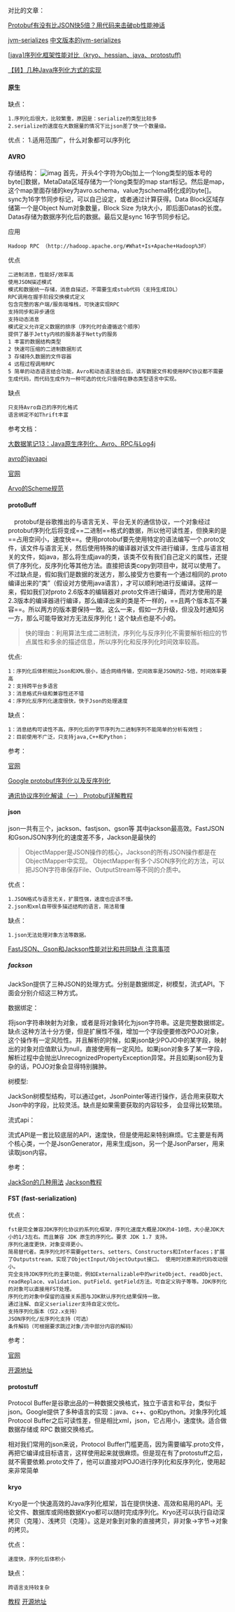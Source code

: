 对比的文章：

[Protobuf有没有比JSON快5倍？用代码来击破pb性能神话 ](http://www.sohu.com/a/136487507_505779   )

[jvm-serializes](https://github.com/eishay/jvm-serializers/wiki)
[中文版本的jvm-serializes](https://blog.csdn.net/smallnest/article/details/38847653)

[[java]序列化框架性能对比（kryo、hessian、java、protostuff)](https://www.cnblogs.com/lonelywolfmoutain/p/5563985.html)

[【转】几种Java序列化方式的实现](https://www.cnblogs.com/didiaoxiong/p/9067781.html)

#### 原生

缺点：
    
    1.序列化后很大，比较繁重，原因是：serialize的类型比较多
    2.serialize的速度在大数据量的情况下比json差了快一个数量级。

优点：
    1.适用范围广，什么对象都可以序列化
    

#### AVRO


存储结构：
![imag](https://img-blog.csdn.net/20180124142332767?watermark/2/text/aHR0cDovL2Jsb2cuY3Nkbi5uZXQveHVkYWNoZW5fZw==/font/5a6L5L2T/fontsize/400/fill/I0JBQkFCMA==/dissolve/70/gravity/SouthEast)
首先，开头4个字符为Obj加上一个long类型的版本号的byte[]数据，MetaData区域存储为一个long类型的map start标记。然后是map，这个map里面存储的key为avro.schema，value为schema转化成的byte[]。sync为16字节同步标记，可以自己设定，或者通过计算获得。Data Block区域存储第一个是Object Num对象数量，Block Size 为块大小，即后面Datas的长度。Datas存储为数据序列化后的数据。最后又是sync 16字节同步标记。

应用

    Hadoop RPC （http://hadoop.apache.org/#What+Is+Apache+Hadoop%3F）
    
优点

    二进制消息，性能好/效率高
    使用JSON描述模式
    模式和数据统一存储，消息自描述，不需要生成stub代码（支持生成IDL）
    RPC调用在握手阶段交换模式定义
    包含完整的客户端/服务端堆栈，可快速实现RPC
    支持同步和异步通信
    支持动态消息
    模式定义允许定义数据的排序（序列化时会遵循这个顺序）
    提供了基于Jetty内核的服务基于Netty的服务
    1 丰富的数据结构类型 
    2 快速可压缩的二进制数据形式 
    3 存储持久数据的文件容器 
    4 远程过程调用RPC 
    5 简单的动态语言结合功能，Avro和动态语言结合后，读写数据文件和使用RPC协议都不需要生成代码，而代码生成作为一种可选的优化只值得在静态类型语言中实现。

缺点

    只支持Avro自己的序列化格式
    语言绑定不如Thrift丰富
参考文档：

[大数据笔记13：Java原生序列化、Avro、RPC与Log4j](https://blog.csdn.net/howard2005/article/details/79424029)

[avro的javaapi](http://avro.apache.org/docs/1.7.7/api/java/index.html)

[官网](http://avro.apache.org/docs/1.7.7/gettingstartedjava.html)

[Arvo的Scheme规范](https://blog.csdn.net/eieiei438/article/details/81635115)

#### protoBuff 

　protobuf是谷歌推出的与语言无关、平台无关的通信协议，一个对象经过protobuf序列化后将变成==二进制==格式的数据，所以他可读性差，但换来的是==占用空间小，速度快==。使用protobuf要先使用特定的语法编写一个.proto文件，该文件与语言无关，然后使用特殊的编译器对该文件进行编译，生成与语言相关的文件，如java，那么将生成java的类，该类不仅有我们自己定义的属性，还提供了序列化，反序列化等其他方法。直接把该类copy到项目中，就可以使用了。不过缺点是，假如我们是数据的发送方，那么接受方也要有一个通过相同的.proto编译出来的“类”（假设对方使用java语言），才可以顺利地进行反编译。这样一来，假如我们对proto 2.6版本的编辑器对.proto文件进行编译，而对方使用的是2.3版本的编译器进行编译，那么编译出来的类是不一样的，==且两个版本互不兼容==。所以两方的版本要保持一致。这么一来，假如一方升级，但没及时通知另一方，那么可能导致对方无法反序列化！这个缺点也是不小的。
　
>快的理由：利用算法生成二进制流，序列化与反序列化不需要解析相应的节点属性和多余的描述信息，所以序列化和反序列化时间效率较高。

优点:

    1：序列化后体积相比Json和XML很小，适合网络传输，空间效率是JSON的2-5倍，时间效率要高
    2：支持跨平台多语言
    3：消息格式升级和兼容性还不错
    4：序列化反序列化速度很快，快于Json的处理速度
缺点：

    1：消息结构可读性不高，序列化后的字节序列为二进制序列不能简单的分析有效性；
    2：目前使用不广泛，只支持java,C++和Python；

参考：

[官网](https://code.google.com/p/protostuff/)

[Google protobuf序列化以及反序列化](https://www.cnblogs.com/gdpuzxs/p/7081145.html)

[通讯协议序列化解读（一） Protobuf详解教程](https://www.cnblogs.com/tohxyblog/p/8974641.html)

#### json

json一共有三个，jackson、fastjson、gson等 其中jackson最高效。FastJSON和GsonJSON序列化的速度差不多，Jackson是最快的

>ObjectMapper是JSON操作的核心，Jackson的所有JSON操作都是在ObjectMapper中实现。 ObjectMapper有多个JSON序列化的方法，可以把JSON字符串保存File、OutputStream等不同的介质中。

优点：
    
    1.JSON格式与语言无关，扩展性强，速度也应该不慢。
    2.json和xml自带很多描述结构的语言，简洁易懂
    
缺点：

    1.json无法处理对象方法等数据。
    
[FastJSON、Gson和Jackson性能对比和共同缺点,注意事项](https://blog.csdn.net/qq_28572235/article/details/78604846)
    
##### fackson

JackSon提供了三种JSON的处理方式。分别是数据绑定，树模型，流式API。下面会分别介绍这三种方式。

数据绑定：

将json字符串映射为对象，或者是将对象转化为json字符串。这是完整数据绑定。 缺点:这种方法十分方便，但是扩展性不强，增加一个字段便要修改POJO对象，这个操作有一定风险性。并且解析的时候，如果json缺少POJO中的某字段，映射出的对象对应值默认为null，直接使用有一定风险。如果json对象多了某一字段，解析过程中会抛出UnrecognizedPropertyException异常。并且如果json较为复杂的话，POJO对象会显得特别臃肿。 

树模型:

JackSon树模型结构，可以通过get，JsonPointer等进行操作，适合用来获取大Json中的字段，比较灵活。缺点是如果需要获取的内容较多，
会显得比较繁琐。

流式api：

流式API是一套比较底层的API，速度快，但是使用起来特别麻烦。它主要是有两个核心类，一个是JsonGenerator，用来生成json，另一个是JsonParser，用来读取json内容。

参考：

[JackSon的几种用法](https://blog.csdn.net/m0_37076574/article/details/81317403)
[Jackson教程](https://www.yiibai.com/jackson/)


#### FST (fast-serialization)

优点：

    fst是完全兼容JDK序列化协议的系列化框架，序列化速度大概是JDK的4-10倍，大小是JDK大小的1/3左右。而且兼容 JDK 原生的序列化。要求 JDK 1.7 支持。
    序列化速度更快，对象变得更小。
    简易替代者。类序列化时不需要getters、setters、Constructors和Interfaces；扩展了Outputstream，实现了ObjectInput/ObjectOutput接口。 使用时对原来的代码改动很小。
    完全支持JDK序列化的主要功能，例如Externalizable中的writeObject、readObject、readReplace、validation、putField、getField方法，可自定义钩子等等。JDK序列化的对象可以直接用FST处理。
    序列化的对象中保留的连接关系图与JDK默认序列化结果保持一致。
    通过注解、自定义serializer支持自定义优化。
    支持序列化版本（仅2.x支持）
    JSON序列化/反序列化支持（可选）
    条件解码（可根据要求跳过对象/流中部分内容的解码）

参考：

[官网](https://ruedigermoeller.github.io/fast-serialization/)

[开源地址](https://github.com/RuedigerMoeller/fast-serialization)

####    protostuff
Protocol Buffer是谷歌出品的一种数据交换格式，独立于语言和平台，类似于json。Google提供了多种语言的实现：java、c++、go和python。对象序列化城Protocol Buffer之后可读性差，但是相比xml，json，它占用小，速度快。适合做数据存储或 RPC 数据交换格式。

相对我们常用的json来说，Protocol Buffer门槛更高，因为需要编写.proto文件，再把它编译成目标语言，这样使用起来就很麻烦。但是现在有了protostuff之后，就不需要依赖.proto文件了，他可以直接对POJO进行序列化和反序列化，使用起来非常简单


#### kryo

Kryo是一个快速高效的Java序列化框架，旨在提供快速、高效和易用的API。无论文件、数据库或网络数据Kryo都可以随时完成序列化。Kryo还可以执行自动深拷贝（克隆）、浅拷贝（克隆）。这是对象到对象的直接拷贝，非对象->字节->对象的拷贝。

优点：

    速度快，序列化后体积小
    
缺点：
    
    跨语言支持较复杂
[教程](http://hao.jobbole.com/kryo/)
[开源地址](https://github.com/EsotericSoftware/kryo)

    
